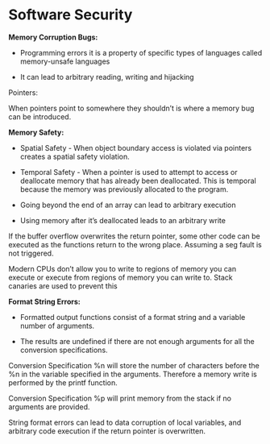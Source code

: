 # Software Security
**Memory Corruption Bugs:**

- Programming errors it is a property of specific types of languages called memory-unsafe languages

- It can lead to arbitrary reading, writing and hijacking

Pointers:

When pointers point to somewhere they shouldn’t is where a memory bug can be introduced.

**Memory Safety:**

- Spatial Safety - When object boundary access is violated via pointers creates a spatial safety violation.

- Temporal Safety - When a pointer is used to attempt to access or deallocate memory that has already been deallocated. This is temporal because the memory was previously allocated to the program.

- Going beyond the end of an array can lead to arbitrary execution

- Using memory after it’s deallocated leads to an arbitrary write

If the buffer overflow overwrites the return pointer, some other code can be executed as the functions return to the wrong place. Assuming a seg fault is not triggered.

Modern CPUs don’t allow you to write to regions of memory you can execute or execute from regions of memory you can write to. Stack canaries are used to prevent this 

**Format String Errors:**

- Formatted output functions consist of a format string and a variable number of arguments.

- The results are undefined if there are not enough arguments for all the conversion specifications.

Conversion Specification %n will store the number of characters before the %n in the variable specified in the arguments. Therefore a memory write is performed by the printf function.

Conversion Specification %p will print memory from the stack if no arguments are provided.

String format errors can lead to data corruption of local variables, and arbitrary code execution if the return pointer is overwritten.

